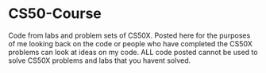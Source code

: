 # CS50-Course
Code from labs and problem sets of CS50X. 
Posted here for the purposes of me looking back on the code or people who have completed the CS50X problems can look at ideas on my code. 
ALL code posted cannot be used to solve CS50X problems and labs that you havent solved.
